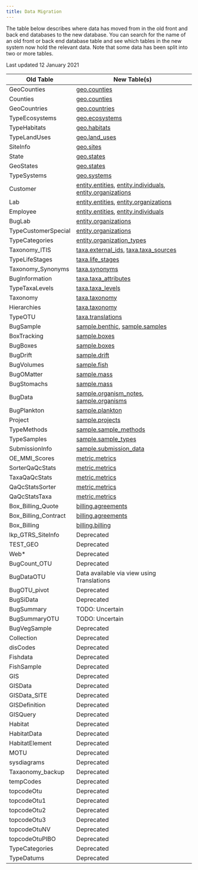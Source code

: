 ```yaml
---
title: Data Migration
---
```


The table below describes where data has moved from in the old front and back end databases to the new database.
        You can search for the name of an old front or back end database table and see which tables in the new system now hold the relevant data.
        Note that some data has been split into two or more tables.

        
 Last updated 12 January 2021

|Old Table|New Table(s)|
|---|---|
|GeoCounties|[geo.counties](schema_geo.html#counties)|
|Counties|[geo.counties](schema_geo.html#counties)|
|GeoCountries|[geo.countries](schema_geo.html#countries)|
|TypeEcosystems|[geo.ecosystems](schema_geo.html#ecosystems)|
|TypeHabitats|[geo.habitats](schema_geo.html#habitats)|
|TypeLandUses|[geo.land_uses](schema_geo.html#land_uses)|
|SiteInfo|[geo.sites](schema_geo.html#sites)|
|State|[geo.states](schema_geo.html#states)|
|GeoStates|[geo.states](schema_geo.html#states)|
|TypeSystems|[geo.systems](schema_geo.html#systems)|
|Customer|[entity.entities](schema_entity.html#entities), [entity.individuals](schema_entity.html#individuals), [entity.organizations](schema_entity.html#organizations)|
|Lab|[entity.entities](schema_entity.html#entities), [entity.organizations](schema_entity.html#organizations)|
|Employee|[entity.entities](schema_entity.html#entities), [entity.individuals](schema_entity.html#individuals)|
|BugLab|[entity.organizations](schema_entity.html#organizations)|
|TypeCustomerSpecial|[entity.organizations](schema_entity.html#organizations)|
|TypeCategories|[entity.organization_types](schema_entity.html#organization_types)|
|Taxonomy_ITIS|[taxa.external_ids](schema_taxa.html#external_ids), [taxa.taxa_sources](schema_taxa.html#taxa_sources)|
|TypeLifeStages|[taxa.life_stages](schema_taxa.html#life_stages)|
|Taxonomy_Synonyms|[taxa.synonyms](schema_taxa.html#synonyms)|
|BugInformation|[taxa.taxa_attributes](schema_taxa.html#taxa_attributes)|
|TypeTaxaLevels|[taxa.taxa_levels](schema_taxa.html#taxa_levels)|
|Taxonomy|[taxa.taxonomy](schema_taxa.html#taxonomy)|
|Hierarchies|[taxa.taxonomy](schema_taxa.html#taxonomy)|
|TypeOTU|[taxa.translations](schema_taxa.html#translations)|
|BugSample|[sample.benthic](schema_sample.html#benthic), [sample.samples](schema_sample.html#samples)|
|BoxTracking|[sample.boxes](schema_sample.html#boxes)|
|BugBoxes|[sample.boxes](schema_sample.html#boxes)|
|BugDrift|[sample.drift](schema_sample.html#drift)|
|BugVolumes|[sample.fish](schema_sample.html#fish)|
|BugOMatter|[sample.mass](schema_sample.html#mass)|
|BugStomachs|[sample.mass](schema_sample.html#mass)|
|BugData|[sample.organism_notes](schema_sample.html#organism_notes), [sample.organisms](schema_sample.html#organisms)|
|BugPlankton|[sample.plankton](schema_sample.html#plankton)|
|Project|[sample.projects](schema_sample.html#projects)|
|TypeMethods|[sample.sample_methods](schema_sample.html#sample_methods)|
|TypeSamples|[sample.sample_types](schema_sample.html#sample_types)|
|SubmissionInfo|[sample.submission_data](schema_sample.html#submission_data)|
|OE_MMI_Scores|[metric.metrics](schema_metric.html#metrics)|
|SorterQaQcStats|[metric.metrics](schema_metric.html#metrics)|
|TaxaQaQcStats|[metric.metrics](schema_metric.html#metrics)|
|QaQcStatsSorter|[metric.metrics](schema_metric.html#metrics)|
|QaQcStatsTaxa|[metric.metrics](schema_metric.html#metrics)|
|Box_Billing_Quote|[billing.agreements](schema_billing.html#agreements)|
|Box_Billing_Contract|[billing.agreements](schema_billing.html#agreements)|
|Box_Billing|[billing.billing](schema_billing.html#billing)|
|lkp_GTRS_SiteInfo|Deprecated|
|TEST_GEO|Deprecated|
|Web*|Deprecated|
|BugCount_OTU|Deprecated|
|BugDataOTU|Data available via view using Translations|
|BugOTU_pivot|Deprecated|
|BugSiData|Deprecated|
|BugSummary|TODO: Uncertain|
|BugSummaryOTU|TODO: Uncertain|
|BugVegSample|Deprecated|
|Collection|Deprecated|
|disCodes|Deprecated|
|Fishdata|Deprecated|
|FishSample|Deprecated|
|GIS|Deprecated|
|GISData|Deprecated|
|GISData_SITE|Deprecated|
|GISDefinition|Deprecated|
|GISQuery|Deprecated|
|Habitat|Deprecated|
|HabitatData|Deprecated|
|HabitatElement|Deprecated|
|MOTU|Deprecated|
|sysdiagrams|Deprecated|
|Taxaonomy_backup|Deprecated|
|tempCodes|Deprecated|
|topcodeOtu|Deprecated|
|topcodeOtu1|Deprecated|
|topcodeOtu2|Deprecated|
|topcodeOtu3|Deprecated|
|topcodeOtuNV|Deprecated|
|topcodeOtuPIBO|Deprecated|
|TypeCategories|Deprecated|
|TypeDatums|Deprecated|
